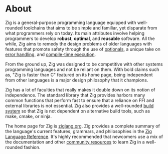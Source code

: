 # About

Zig is a general-purpose programming language equipped with well-rounded toolchains that aims to be simple and familiar, yet disparate from what programmers rely on today.
Its main attributes involve helping programmers to develop **robust**, **optimal**, and **reusable** software.
All the while, Zig aims to remedy the design problems of older languages with features that promote safety through the use of [optionals][optionals], a unique take on [error handling][error-handling], and [compile-time execution][compile-time].

From the ground up, Zig was designed to be competitive with other systems programming languages and not be reliant on them.
With bold claims such as, "Zig is faster than C" featured on its home page, being independent from other languages is a major design philosophy that it champions.

Zig has a lot of faculties that really makes it double down on its notion of independence.
The standard library that Zig provides harbors many common functions that perform fast to ensure that a reliance on FFI and external libraries is not essential.
Zig also provides a well-rounded [build system][build-system] so that Zig is not dependent on alternative build tools, such as make, cmake, or ninja.

The home page for Zig is [ziglang.org][ziglang.org].
Zig provides a complete summary of the language's current features, grammars, and philosophies in the [Zig Language Reference][langref].
It's highly recommended that newcomers use a mix of the documentation and other [community resources][zig-community] to learn Zig in a well-rounded fashion.

[build-system]: https://ziglang.org/learn/overview/#zig-build-system
[compile-time]: https://ziglang.org/learn/overview/#compile-time-reflection-and-compile-time-code-execution
[error-handling]: https://ziglang.org/learn/overview/#a-fresh-take-on-error-handling
[langref]: https://ziglang.org/documentation/0.12.0/
[optionals]: https://ziglang.org/learn/overview/#optional-type-instead-of-null-pointers
[ziglang.org]: https://ziglang.org/
[zig-community]: https://github.com/ziglang/zig/wiki/Community
